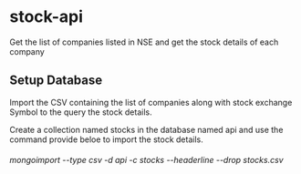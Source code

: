 # stock-api
Get the list of companies listed in NSE and get the stock details of each company

## Setup Database

Import the CSV containing the list of companies along with stock exchange Symbol to the query the stock details.

Create a collection named stocks in the database named api and use the command provide beloe to import the stock details.

###### mongoimport --type csv -d api -c stocks --headerline --drop stocks.csv
